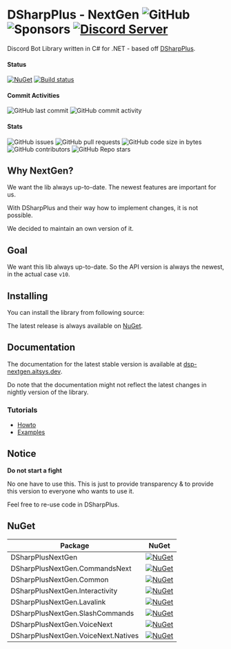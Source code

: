 # DSharpPlus - NextGen ![GitHub](https://img.shields.io/github/license/Aiko-IT-Systems/DSharpPlusNextGen?label=License) ![Sponsors](https://img.shields.io/github/sponsors/Lulalaby?label=Sponsors)  [![Discord Server](https://img.shields.io/discord/858089281214087179.svg?label=Discord)](https://github.com)
Discord Bot Library written in C# for .NET - based off [DSharpPlus](https://github.com/DSharpPlus/DSharpPlus).

#### Status
[![NuGet](https://img.shields.io/nuget/vpre/DSharpPlusNextGen.svg?label=NuGet%20Overall%20Version)](https://nuget.org/packages/DSharpPlusNextGen)
[![Build status](https://ci.appveyor.com/api/projects/status/9hv6emqnew8dgjue/branch/main?svg=true)](https://ci.appveyor.com/project/AITSYS/dsharpplusnextgen/branch/main)

#### Commit Activities
![GitHub last commit](https://img.shields.io/github/last-commit/Aiko-IT-Systems/DSharpPlusNextGen?label=Last%20Commit)
![GitHub commit activity](https://img.shields.io/github/commit-activity/w/Aiko-IT-Systems/DSharpPlusNextGen?label=Commit%20Activity)

#### Stats
![GitHub issues](https://img.shields.io/github/issues/Aiko-IT-Systems/DSharpPlusNextGen?label=Issues)
![GitHub pull requests](https://img.shields.io/github/issues-pr/Aiko-IT-Systems/DSharpPlusNextGen?label=PRs)
![GitHub code size in bytes](https://img.shields.io/github/languages/code-size/Aiko-IT-Systems/DSharpPlusNextGen?label=Size)
![GitHub contributors](https://img.shields.io/github/contributors/Aiko-IT-Systems/DSharpPlusNextGen)
![GitHub Repo stars](https://img.shields.io/github/stars/Aiko-IT-Systems/DSharpPlusNextGen?label=Stars)

## Why NextGen?
We want the lib always up-to-date. The newest features are important for us.

With DSharpPlus and their way how to implement changes, it is not possible.

We decided to maintain an own version of it.

## Goal
We want this lib always up-to-date. So the API version is always the newest, in the actual case `v10`.

## Installing
You can install the library from following source:

The latest release is always available on [NuGet](https://nuget.org/packages/DSharpPlusNextGen).

## Documentation
The documentation for the latest stable version is available at [dsp-nextgen.aitsys.dev](https://dsp-nextgen.aitsys.dev).

Do note that the documentation might not reflect the latest changes in nightly version of the library.

### Tutorials
* [Howto](https://dsp-nextgen.aitsys.dev/articles/basics/bot_account.html)
* [Examples](https://github.com/Aiko-IT-Systems/DSharpPlusNextGen.Examples)

## Notice
**Do not start a fight**

No one have to use this. This is just to provide transparency & to provide this version to everyone who wants to use it.

Feel free to re-use code in DSharpPlus.

## NuGet
Package|NuGet
|--|--|
DSharpPlusNextGen|[![NuGet](https://img.shields.io/nuget/vpre/DSharpPlusNextGen.svg?label=)](https://nuget.org/packages/DSharpPlusNextGen)
DSharpPlusNextGen.CommandsNext|[![NuGet](https://img.shields.io/nuget/vpre/DSharpPlusNextGen.CommandsNext.svg?label=)](https://nuget.org/packages/DSharpPlusNextGen.CommandsNext)
DSharpPlusNextGen.Common|[![NuGet](https://img.shields.io/nuget/vpre/DSharpPlusNextGen.Common.svg?label=)](https://nuget.org/packages/DSharpPlusNextGen.Common)
DSharpPlusNextGen.Interactivity|[![NuGet](https://img.shields.io/nuget/vpre/DSharpPlusNextGen.Interactivity.svg?label=)](https://nuget.org/packages/DSharpPlusNextGen.Interactivity)
DSharpPlusNextGen.Lavalink|[![NuGet](https://img.shields.io/nuget/vpre/DSharpPlusNextGen.Lavalink.svg?label=)](https://nuget.org/packages/DSharpPlusNextGen.Lavalink)
DSharpPlusNextGen.SlashCommands|[![NuGet](https://img.shields.io/nuget/vpre/DSharpPlusNextGen.SlashCommands.svg?label=)](https://nuget.org/packages/DSharpPlusNextGen.SlashCommands)
DSharpPlusNextGen.VoiceNext|[![NuGet](https://img.shields.io/nuget/vpre/DSharpPlusNextGen.VoiceNext.svg?label=)](https://nuget.org/packages/DSharpPlusNextGen.VoiceNext)
DSharpPlusNextGen.VoiceNext.Natives|[![NuGet](https://img.shields.io/nuget/vpre/DSharpPlusNextGen.VoiceNext.Natives.svg?label=)](https://nuget.org/packages/DSharpPlusNextGen.VoiceNext.Natives)
